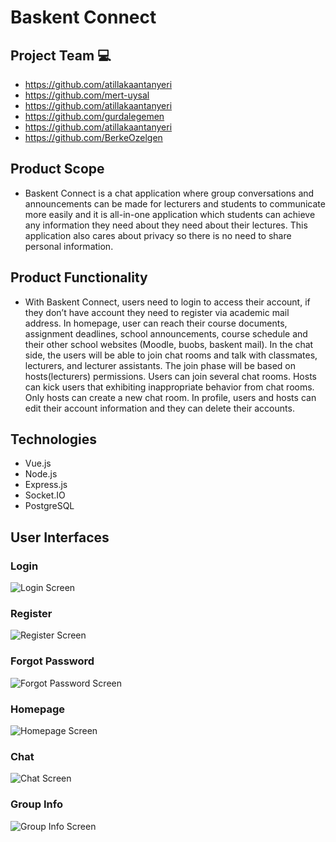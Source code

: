 # Baskent Connect

## Project Team :computer:
- <a href="https://github.com/atillakaantanyeri">https://github.com/atillakaantanyeri</a>
- <a href="https://github.com/mert-uysal">https://github.com/mert-uysal</a>
- <a href="https://github.com/armagandalkiran">https://github.com/atillakaantanyeri</a>
- <a href="https://github.com/gurdalegemen">https://github.com/gurdalegemen</a>
- <a href="https://github.com/Serene-Sea">https://github.com/atillakaantanyeri</a>
- <a href="https://github.com/BerkeOzelgen">https://github.com/BerkeOzelgen</a>

## Product Scope

* Baskent Connect is a chat application where group conversations and announcements can be made for lecturers and students to communicate more easily and it is all-in-one application which students can achieve any information they need about they need about their lectures. This application also cares about privacy so there is no need to share personal information.

## Product Functionality

* With Baskent Connect, users need to login to access their account, if they don’t have account they need to register via academic mail address. In homepage, user can reach their course documents, assignment deadlines, school announcements, course schedule and their other school websites (Moodle, buobs, baskent mail). In the chat side, the users will be able to join chat rooms and talk with classmates, lecturers, and lecturer assistants. The join phase will be based on hosts(lecturers) permissions. Users can join several chat rooms. Hosts can kick users that exhibiting inappropriate behavior from chat rooms. Only hosts can create a new chat room. In profile, users and hosts can edit their account information and they can delete their accounts.

## Technologies
- Vue.js
- Node.js
- Express.js
- Socket.IO
- PostgreSQL


## User Interfaces

### Login
![Login Screen](/images/login.jpg)

### Register 
![Register Screen](/images/register.jpg)

### Forgot Password
![Forgot Password Screen](/images/forgot_password.jpg)

### Homepage
![Homepage Screen](/images/home_page.jpg)

### Chat
![Chat Screen](/images/chat_screen.jpg)

### Group Info
![Group Info Screen](/images/group_info.jpg)



